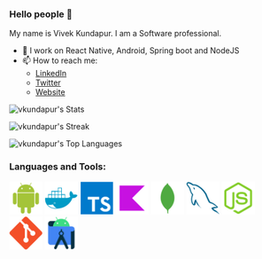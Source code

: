 ### Hello people 👋

My name is Vivek Kundapur. I am a Software professional.

- 🔭 I work on React Native, Android, Spring boot and NodeJS
- 📫 How to reach me: 
    - [LinkedIn](https://www.linkedin.com/in/vivek-kundapur-244a352/)
    - [Twitter](https://twitter.com/vivek_rk)
    - [Website](https://www.vivekrk.com)

<!--
**vkundapur/vkundapur** is a ✨ _special_ ✨ repository because its `README.md` (this file) appears on your GitHub profile.

Here are some ideas to get you started:

- 🔭 I’m currently working on ...
- 🌱 I’m currently learning ...
- 👯 I’m looking to collaborate on ...
- 🤔 I’m looking for help with ...
- 💬 Ask me about ...
- 📫 How to reach me: ...
- 😄 Pronouns: ...
- ⚡ Fun fact: ...
-->


![vkundapur's Stats](https://github-readme-stats.vercel.app/api?username=vkundapur&theme=vue-dark&show_icons=true&hide_border=true&count_private=true)

![vkundapur's Streak](https://github-readme-streak-stats.herokuapp.com/?user=vkundapur&theme=vue-dark&hide_border=true)

![vkundapur's Top Languages](https://github-readme-stats.vercel.app/api/top-langs/?username=vkundapur&theme=vue-dark&show_icons=true&hide_border=true&layout=compact)

### Languages and Tools:
<div style={display: 'inline-block'}>
<img src="https://raw.githubusercontent.com/devicons/devicon/master/icons/android/android-plain.svg" width="60"/>
<img src="https://raw.githubusercontent.com/devicons/devicon/master/icons/docker/docker-plain.svg" width="60"/>
<img src="https://raw.githubusercontent.com/devicons/devicon/master/icons/typescript/typescript-plain.svg" width="60"/>
<img src="https://github.com/devicons/devicon/blob/master/icons/kotlin/kotlin-plain.svg" width="60"/>
<img src="https://github.com/devicons/devicon/blob/master/icons/mongodb/mongodb-plain.svg" width="60"/>
<img src="https://github.com/devicons/devicon/blob/master/icons/mysql/mysql-plain.svg" width="60"/>
<img src="https://github.com/devicons/devicon/blob/master/icons/nodejs/nodejs-plain.svg" width="60"/>
<img src="https://github.com/devicons/devicon/blob/master/icons/git/git-plain.svg" width="60"/>
<img src="https://github.com/devicons/devicon/blob/master/icons/androidstudio/androidstudio-original.svg" width="60"/>
</div>
